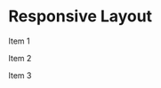 <!DOCTYPE html>
<html>
<head>
<meta charset="utf-8">
<meta name="viewport" content="width=device-width, initial-scale=1">
<title>Responsive Layout</title>





   



</head>
<body>
<h1>Responsive Layout</h1> 
<div class="row"> 
<div class="col-lg-4 col-md-6"><p>Item 1</p></div> 
<div class="col-lg-4 col-md-6"><p>Item 2</p></div> 
<div class="col-lg-4 col-md-6"><p>Item 3</p>
</div>
</div> 
</body>
</html>



